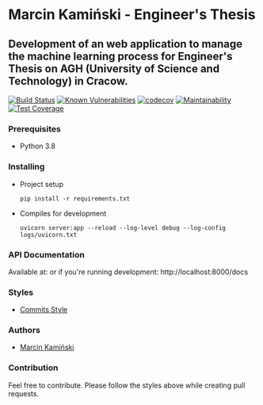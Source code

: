 # Marcin Kamiński - Engineer's Thesis
## Development of an web application to manage the machine learning process for Engineer's Thesis on AGH (University of Science and Technology) in Cracow.

[![Build Status](https://travis-ci.com/marcinxkaminski/workflow-builder-api.svg?branch=master)](https://travis-ci.com/marcinxkaminski/workflow-builder-api)
[![Known Vulnerabilities](https://snyk.io/test/github/marcinxkaminski/workflow-builder-api/badge.svg?targetFile=requirements.txt)](https://snyk.io/test/github/marcinxkaminski/workflow-builder-api?targetFile=requirements.txt)
[![codecov](https://codecov.io/gh/marcinxkaminski/workflow-builder-api/branch/master/graph/badge.svg)](https://codecov.io/gh/marcinxkaminski/workflow-builder-api)
[![Maintainability](https://api.codeclimate.com/v1/badges/1cbf74062eaec12256e9/maintainability)](https://codeclimate.com/github/marcinxkaminski/workflow-builder-api/maintainability)
[![Test Coverage](https://api.codeclimate.com/v1/badges/1cbf74062eaec12256e9/test_coverage)](https://codeclimate.com/github/marcinxkaminski/workflow-builder-api/test_coverage)

### Prerequisites
 - Python 3.8

### Installing

* Project setup
    ```
    pip install -r requirements.txt
    ```

* Compiles for development
    ```
    uvicorn server:app --reload --log-level debug --log-config logs/uvicorn.txt
    ```

### API Documentation
Available at:
or if you're running development: http://localhost:8000/docs

### Styles
* [Commits Style](https://gitmoji.carloscuesta.me/)


### Authors
  * [Marcin Kamiński](https://github.com/xkamson)

### Contribution
Feel free to contribute. Please follow the styles above while creating pull requests.
